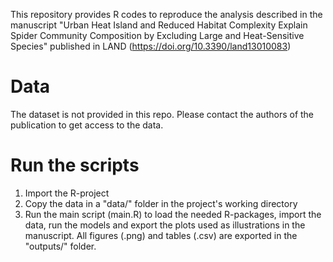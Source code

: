 This repository provides R codes to reproduce the analysis described in the manuscript "Urban Heat Island and Reduced Habitat Complexity Explain Spider Community Composition by Excluding Large and Heat-Sensitive Species" published in LAND (https://doi.org/10.3390/land13010083)

# Data

The dataset is not provided in this repo. Please contact the authors of the publication to get access to the data. 

# Run the scripts
1) Import the R-project 
2) Copy the data in a "data/" folder in the project's working directory 
3) Run the main script (main.R) to load the needed R-packages, import the data, run the models and export the plots used as illustrations in the manuscript. All figures (.png) and tables (.csv) are exported in the "outputs/" folder.
